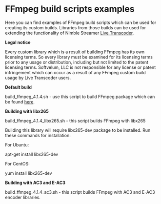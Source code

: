 # FFmpeg build scripts examples

Here you can find examples of FFmpeg build scripts which can be used for creating its custom builds. Libraries from those builds can be used for extending the functionality of Nimble Streamer [Live Transcoder](https://softvelum.com/transcoder/).

**Legal notice**

Every custom library which is a result of building FFmpeg has its own licensing terms. So every library must be examined for its licensing terms prior to any usage or distribution, including but not limited to the patent licensing terms. Softvelum, LLC is not responsible for any license or patent infringement which can occur as a result of any FFmpeg custom build usage by Live Transcoder users.

**Default build**

build_ffmpeg_4.1.4.sh - use this script to build FFmpeg package which can be found [here](http://nimblestreamer.com/sources/ffmpeg/).


**Building with libx265**

build_ffmpeg_4.1.4_libx265.sh - this script builds FFmpeg with libx265

Building this library will require libx265-dev package to be installed. Run these commands for installation:

For Ubuntu:

apt-get install libx265-dev

For CentOS:

yum install libx265-dev


**Building with AC3 and E-AC3**

build_ffmpeg_4.1.4_ac3.sh - this script builds FFmpeg with AC3 and E-AC3 encoder libraries.
